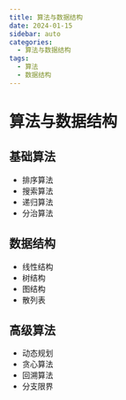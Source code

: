 ```yaml
---
title: 算法与数据结构
date: 2024-01-15
sidebar: auto
categories:
  - 算法与数据结构
tags:
  - 算法
  - 数据结构
---
```


# 算法与数据结构

## 基础算法
- 排序算法
- 搜索算法
- 递归算法
- 分治算法

## 数据结构
- 线性结构
- 树结构
- 图结构
- 散列表

## 高级算法
- 动态规划
- 贪心算法
- 回溯算法
- 分支限界 